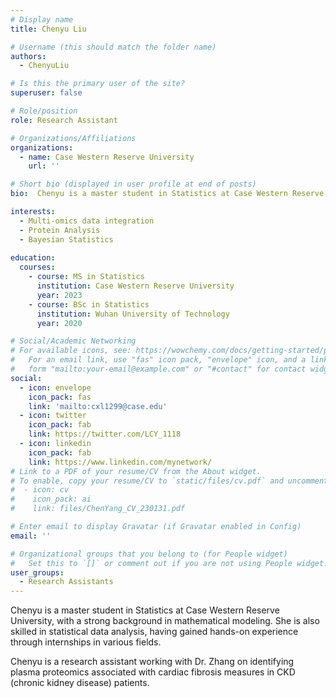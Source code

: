 ```yaml
---
# Display name
title: Chenyu Liu

# Username (this should match the folder name)
authors:
  - ChenyuLiu

# Is this the primary user of the site?
superuser: false

# Role/position
role: Research Assistant 

# Organizations/Affiliations
organizations:
  - name: Case Western Reserve University
    url: ''

# Short bio (displayed in user profile at end of posts)
bio:  Chenyu is a master student in Statistics at Case Western Reserve University, with a strong background in mathematical modeling. She is also skilled in statistical data analysis, having gained hands-on experience through internships in various fields.

interests:
  - Multi-omics data integration
  - Protein Analysis
  - Bayesian Statistics
  
education:
  courses:
    - course: MS in Statistics
      institution: Case Western Reserve University
      year: 2023
    - course: BSc in Statistics
      institution: Wuhan University of Technology
      year: 2020

# Social/Academic Networking
# For available icons, see: https://wowchemy.com/docs/getting-started/page-builder/#icons
#   For an email link, use "fas" icon pack, "envelope" icon, and a link in the
#   form "mailto:your-email@example.com" or "#contact" for contact widget.
social:
  - icon: envelope
    icon_pack: fas
    link: 'mailto:cxl1299@case.edu'
  - icon: twitter
    icon_pack: fab
    link: https://twitter.com/LCY_1118
  - icon: linkedin
    icon_pack: fab
    link: https://www.linkedin.com/mynetwork/
# Link to a PDF of your resume/CV from the About widget.
# To enable, copy your resume/CV to `static/files/cv.pdf` and uncomment the lines below.
#  - icon: cv
#    icon_pack: ai
#    link: files/ChenYang_CV_230131.pdf

# Enter email to display Gravatar (if Gravatar enabled in Config)
email: ''

# Organizational groups that you belong to (for People widget)
#   Set this to `[]` or comment out if you are not using People widget.
user_groups:
  - Research Assistants
---
```


Chenyu is a master student in Statistics at Case Western Reserve University, with a strong background in mathematical modeling. She is also skilled in statistical data analysis, having gained hands-on experience through internships in various fields.

Chenyu is a research assistant working with Dr. Zhang on identifying plasma proteomics associated with cardiac fibrosis measures in CKD (chronic kidney disease) patients.

